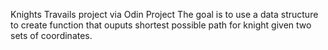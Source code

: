 Knights Travails project via Odin Project
The goal is to use a data structure to create function that ouputs shortest possible path for knight given two sets of coordinates. 